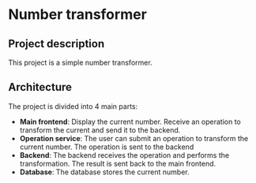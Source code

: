 # Number transformer

## Project description

This project is a simple number transformer.

## Architecture

The project is divided into 4 main parts:

- **Main frontend**: Display the current number. Receive an operation to transform the current and send it to the backend.
- **Operation service**: The user can submit an operation to transform the current number. The operation is sent to the backend
- **Backend**: The backend receives the operation and performs the transformation. The result is sent back to the main frontend.
- **Database**: The database stores the current number.
